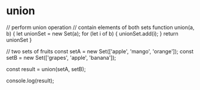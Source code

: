 # union
// perform union operation
// contain elements of both sets
function union(a, b) {
    let unionSet = new Set(a);
    for (let i of b) {
        unionSet.add(i);
    }
    return unionSet
}

// two sets of fruits
const setA = new Set(['apple', 'mango', 'orange']);
const setB = new Set(['grapes', 'apple', 'banana']);

const result = union(setA, setB);

console.log(result);

